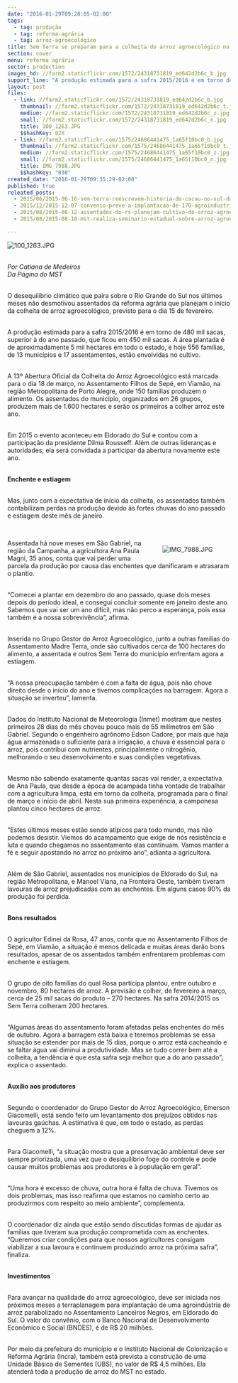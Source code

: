 ```yaml
---
date: "2016-01-29T09:28:05-02:00"
tags:
  - tag: produção
  - tag: reforma-agrária
  - tag: arroz-agroecológico
title: Sem Terra se preparam para a colheita do arroz agroecológico no RS
section: cover
menu: reforma agrária
sector: production
images_hd: //farm2.staticflickr.com/1572/24318731819_ed642d2b6c_b.jpg
support_line: "A produção estimada para a safra 2015/2016 é em torno de 480 mil sacas, superior à do ano passado, que ficou em 450 mil sacas."
layout: post
files:
  - link: //farm2.staticflickr.com/1572/24318731819_ed642d2b6c_b.jpg
    thumbnail: //farm2.staticflickr.com/1572/24318731819_ed642d2b6c_t.jpg
    medium: //farm2.staticflickr.com/1572/24318731819_ed642d2b6c_z.jpg
    small: //farm2.staticflickr.com/1572/24318731819_ed642d2b6c_n.jpg
    title: 100_1263.JPG
    $$hashKey: 02X
  - link: //farm2.staticflickr.com/1575/24686441475_1a65f10bc0_b.jpg
    thumbnail: //farm2.staticflickr.com/1575/24686441475_1a65f10bc0_t.jpg
    medium: //farm2.staticflickr.com/1575/24686441475_1a65f10bc0_z.jpg
    small: //farm2.staticflickr.com/1575/24686441475_1a65f10bc0_n.jpg
    title: IMG_7988.JPG
    $$hashKey: "030"
created_date: "2016-01-29T09:35:29-02:00"
published: true
releated_posts:
  - 2015/06/2015-06-16-sem-terra-reescrevem-historia-do-cacau-no-sul-da-bahia.md
  - 2015/12/2015-12-07-convenio-preve-a-implantacao-de-170-agroindustrias-em-assentamentos-da-ba.md
  - 2015/08/2015-08-12-assentados-do-rs-planejam-cultivo-do-arroz-agroecologico.md
  - 2015/08/2015-08-10-mst-realiza-seminario-estadual-sobre-arroz-agroecologico.md

---
```

<p><img alt="100_1263.JPG" src="//farm2.staticflickr.com/1572/24318731819_ed642d2b6c_b.jpg" /></p>

<p><br />
<em>Por Catiana de Medeiros<br />
Da P&aacute;gina do MST</em></p>

<p><br />
O desequil&iacute;brio clim&aacute;tico que paira sobre o Rio Grande do Sul nos &uacute;ltimos meses n&atilde;o desmotivou assentados da reforma agr&aacute;ria que planejam o in&iacute;cio da colheita de arroz agroecol&oacute;gico, previsto para o dia 15 de fevereiro.</p>

<p><br />
A produ&ccedil;&atilde;o estimada para a safra 2015/2016 &eacute; em torno de 480 mil sacas, superior &agrave; do ano passado, que ficou em 450 mil sacas. A &aacute;rea plantada &eacute; de aproximadamente 5 mil hectares em todo o estado, e hoje 556 fam&iacute;lias, de 13 munic&iacute;pios e 17 assentamentos, est&atilde;o envolvidas no cultivo.</p>

<p><br />
A 13&ordm; Abertura Oficial da Colheita do Arroz Agroecol&oacute;gico est&aacute; marcada para o dia 18 de mar&ccedil;o, no Assentamento Filhos de Sep&eacute;, em Viam&atilde;o, na regi&atilde;o Metropolitana de Porto Alegre, onde 150 fam&iacute;lias produzem o alimento. Os assentados do munic&iacute;pio, organizados em 26 grupos, produzem mais de 1.600 hectares e ser&atilde;o os primeiros a colher arroz este ano.</p>

<p><br />
Em 2015 o evento aconteceu em Eldorado do Sul e contou com a participa&ccedil;&atilde;o da presidente Dilma Rousseff. Al&eacute;m de outras lideran&ccedil;as e autoridades, ela ser&aacute; convidada a participar da abertura novamente este ano.</p>

<p><br />
<strong>Enchente e estiagem</strong></p>

<p><br />
Mas, junto com a expectativa de in&iacute;cio da colheita, os assentados tamb&eacute;m contabilizam perdas na produ&ccedil;&atilde;o devido &agrave;s fortes chuvas do ano passado e estiagem deste m&ecirc;s de janeiro.</p>

<p>&nbsp;</p>

<figure class="image" style="float:right"><img alt="IMG_7988.JPG" src="//farm2.staticflickr.com/1575/24686441475_1a65f10bc0_b.jpg" />
<figcaption></figcaption>
</figure>

<p>Assentada h&aacute; nove meses em S&atilde;o Gabriel, na regi&atilde;o da Campanha, a agricultora Ana Paula Magni, 35 anos, conta que vai perder uma parcela da produ&ccedil;&atilde;o por causa das enchentes que danificaram e atrasaram o plantio.</p>

<p><br />
&ldquo;Comecei a plantar em dezembro do ano passado, quase dois meses depois do per&iacute;odo ideal, e consegui concluir somente em janeiro deste ano. Sabemos que vai ser um ano dif&iacute;cil, mas n&atilde;o perco a esperan&ccedil;a, pois essa tamb&eacute;m &eacute; a nossa sobreviv&ecirc;ncia&rdquo;, afirma.</p>

<p><br />
Inserida no Grupo Gestor do Arroz Agroecol&oacute;gico, junto a outras fam&iacute;lias do Assentamento Madre Terra, onde s&atilde;o cultivados cerca de 100 hectares do alimento, a assentada e outros Sem Terra do munic&iacute;pio enfrentam agora a estiagem.</p>

<p><br />
&ldquo;A nossa preocupa&ccedil;&atilde;o tamb&eacute;m &eacute; com a falta de &aacute;gua, pois n&atilde;o chove direito desde o in&iacute;cio do ano e tivemos complica&ccedil;&otilde;es na barragem. Agora a situa&ccedil;&atilde;o se inverteu&rdquo;, lamenta.</p>

<p><br />
Dados do Instituto Nacional de Meteorologia (Inmet) mostram que nestes primeiros 28 dias do m&ecirc;s choveu pouco mais de 55 mil&iacute;metros em S&atilde;o Gabriel. Segundo o engenheiro agr&ocirc;nomo Edson Cadore, por mais que haja &aacute;gua armazenada o suficiente para a irriga&ccedil;&atilde;o, a chuva &eacute; essencial para o arroz, pois contribui com nutrientes, principalmente o nitrog&ecirc;nio, melhorando o seu desenvolvimento e suas condi&ccedil;&otilde;es vegetativas.</p>

<p><br />
Mesmo n&atilde;o sabendo exatamente quantas sacas vai render, a expectativa de Ana Paula, que desde a &eacute;poca de acampada tinha vontade de trabalhar com a agricultura limpa, est&aacute; em torno da colheita, programada para o final de mar&ccedil;o e in&iacute;cio de abril. Nesta sua primeira experi&ecirc;ncia, a camponesa plantou cinco hectares de arroz.</p>

<p><br />
&ldquo;Estes &uacute;ltimos meses est&atilde;o sendo at&iacute;picos para todo mundo, mas n&atilde;o podemos desistir. Viemos do acampamento que exige de n&oacute;s resist&ecirc;ncia e luta e quando chegamos no assentamento elas continuam. Vamos manter a f&eacute; e seguir apostando no arroz no pr&oacute;ximo ano&rdquo;, adianta a agricultora.</p>

<p><br />
Al&eacute;m de S&atilde;o Gabriel, assentados nos munic&iacute;pios de Eldorado do Sul, na regi&atilde;o Metropolitana, e Manoel Viana, na Fronteira Oeste, tamb&eacute;m tiveram lavouras de arroz prejudicadas com as enchentes. Em alguns casos 90% da produ&ccedil;&atilde;o foi perdida.</p>

<p><br />
<strong>Bons resultados</strong></p>

<p><br />
O agricultor Edinei da Rosa, 47 anos, conta que no Assentamento Filhos de Sep&eacute;, em Viam&atilde;o, a situa&ccedil;&atilde;o &eacute; menos delicada e muitas &aacute;reas dar&atilde;o bons resultados, apesar de os assentados tamb&eacute;m enfrentarem problemas com enchente e estiagem.</p>

<p><br />
O grupo de oito fam&iacute;lias do qual Rosa participa plantou, entre outubro e novembro, 80 hectares de arroz. A previs&atilde;o &eacute; colher, de fevereiro a mar&ccedil;o, cerca de 25 mil sacas do produto &ndash; 270 hectares. Na safra 2014/2015 os Sem Terra colheram 200 hectares.</p>

<p><br />
&ldquo;Algumas &aacute;reas do assentamento foram afetadas pelas enchentes do m&ecirc;s de outubro. Agora a barragem est&aacute; baixa e teremos problemas se essa situa&ccedil;&atilde;o se estender por mais de 15 dias, porque o arroz est&aacute; cacheando e se faltar &aacute;gua vai diminui a produtividade. Mas se tudo correr bem at&eacute; a colheita, a tend&ecirc;ncia &eacute; que esta safra seja melhor que a do ano passado&rdquo;, explica o assentado.</p>

<p><br />
<strong>Aux&iacute;lio aos produtores</strong></p>

<p><br />
Segundo o coordenador do Grupo Gestor do Arroz Agroecol&oacute;gico, Emerson Giacomelli, est&aacute; sendo feito um levantamento dos preju&iacute;zos obtidos nas lavouras ga&uacute;chas. A estimativa &eacute; que, em todo o estado, as perdas cheguem a 12%.</p>

<p><br />
Para Giacomelli, &ldquo;a situa&ccedil;&atilde;o mostra que a preserva&ccedil;&atilde;o ambiental deve ser sempre priorizada, uma vez que o desiquil&iacute;brio foge do controle e pode causar muitos problemas aos produtores e &agrave; popula&ccedil;&atilde;o em geral&rdquo;.</p>

<p><br />
&ldquo;Uma hora &eacute; excesso de chuva, outra hora &eacute; falta de chuva. Tivemos os dois problemas, mas isso reafirma que estamos no caminho certo ao produzirmos com respeito ao meio ambiente&rdquo;, complementa.</p>

<p><br />
O coordenador diz ainda que est&atilde;o sendo discutidas formas de ajudar as fam&iacute;lias que tiveram sua produ&ccedil;&atilde;o comprometida com as enchentes. &ldquo;Queremos criar condi&ccedil;&otilde;es para que nossos agricultores consigam viabilizar a sua lavoura e continuem produzindo arroz na pr&oacute;xima safra&rdquo;, finaliza.</p>

<p><br />
<strong>Investimentos</strong></p>

<p><br />
Para avan&ccedil;ar na qualidade do arroz agroecol&oacute;gico, deve ser iniciada nos pr&oacute;ximos meses a terraplanagem para implanta&ccedil;&atilde;o de uma agroind&uacute;stria de arroz parabolizado no Assentamento Lanceiros Negros, em Eldorado do Sul. O valor do conv&ecirc;nio, com o Banco Nacional de Desenvolvimento Econ&ocirc;mico e Social (BNDES), &eacute; de R$ 20 milh&otilde;es.</p>

<p><br />
Por meio da prefeitura do munic&iacute;pio e o Instituto Nacional de Coloniza&ccedil;&atilde;o e Reforma Agr&aacute;ria (Incra), tamb&eacute;m est&aacute; prevista a constru&ccedil;&atilde;o de uma Unidade B&aacute;sica de Sementes (UBS), no valor de R$ 4,5 milh&otilde;es. Ela atender&aacute; toda a produ&ccedil;&atilde;o de arroz do MST no estado.</p>
